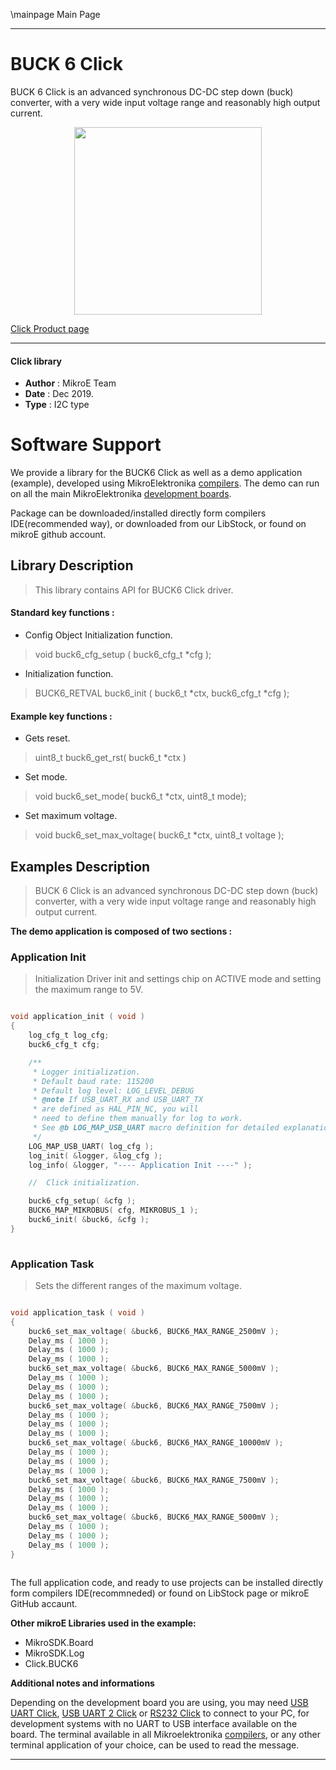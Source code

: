 \mainpage Main Page
 
 

---
# BUCK 6 Click

BUCK 6 Click is an advanced synchronous DC-DC step down (buck) converter, with a very wide input voltage range and reasonably high output current.

<p align="center">
  <img src="https://download.mikroe.com/images/click_for_ide/buck6_click.png" height=300px>
</p>

[Click Product page](https://www.mikroe.com/buck-6-click)

---


#### Click library 

- **Author**        : MikroE Team
- **Date**          : Dec 2019.
- **Type**          : I2C type


# Software Support

We provide a library for the BUCK6 Click 
as well as a demo application (example), developed using MikroElektronika 
[compilers](https://shop.mikroe.com/compilers). 
The demo can run on all the main MikroElektronika [development boards](https://shop.mikroe.com/development-boards).

Package can be downloaded/installed directly form compilers IDE(recommended way), or downloaded from our LibStock, or found on mikroE github account. 

## Library Description

> This library contains API for BUCK6 Click driver.

#### Standard key functions :

- Config Object Initialization function.
> void buck6_cfg_setup ( buck6_cfg_t *cfg ); 
 
- Initialization function.
> BUCK6_RETVAL buck6_init ( buck6_t *ctx, buck6_cfg_t *cfg );


#### Example key functions :

- Gets reset.
> uint8_t buck6_get_rst( buck6_t *ctx )
 
- Set mode.
> void buck6_set_mode( buck6_t *ctx, uint8_t mode);

- Set maximum voltage.
> void buck6_set_max_voltage( buck6_t *ctx, uint8_t voltage );

## Examples Description

> BUCK 6 Click is an advanced synchronous DC-DC step down (buck) converter, with a very wide input voltage range and reasonably high output current. 

**The demo application is composed of two sections :**

### Application Init 

> Initialization Driver init and settings chip on ACTIVE mode and setting the maximum range to 5V.

```c

void application_init ( void )
{
    log_cfg_t log_cfg;
    buck6_cfg_t cfg;

    /** 
     * Logger initialization.
     * Default baud rate: 115200
     * Default log level: LOG_LEVEL_DEBUG
     * @note If USB_UART_RX and USB_UART_TX 
     * are defined as HAL_PIN_NC, you will 
     * need to define them manually for log to work. 
     * See @b LOG_MAP_USB_UART macro definition for detailed explanation.
     */
    LOG_MAP_USB_UART( log_cfg );
    log_init( &logger, &log_cfg );
    log_info( &logger, "---- Application Init ----" );

    //  Click initialization.

    buck6_cfg_setup( &cfg );
    BUCK6_MAP_MIKROBUS( cfg, MIKROBUS_1 );
    buck6_init( &buck6, &cfg );
}
  
```

### Application Task

> Sets the different ranges of the maximum voltage. 

```c

void application_task ( void )
{
    buck6_set_max_voltage( &buck6, BUCK6_MAX_RANGE_2500mV );
    Delay_ms ( 1000 );
    Delay_ms ( 1000 );
    Delay_ms ( 1000 );
    buck6_set_max_voltage( &buck6, BUCK6_MAX_RANGE_5000mV );
    Delay_ms ( 1000 );
    Delay_ms ( 1000 );
    Delay_ms ( 1000 );
    buck6_set_max_voltage( &buck6, BUCK6_MAX_RANGE_7500mV );
    Delay_ms ( 1000 );
    Delay_ms ( 1000 );
    Delay_ms ( 1000 );
    buck6_set_max_voltage( &buck6, BUCK6_MAX_RANGE_10000mV );
    Delay_ms ( 1000 );
    Delay_ms ( 1000 );
    Delay_ms ( 1000 );
    buck6_set_max_voltage( &buck6, BUCK6_MAX_RANGE_7500mV );
    Delay_ms ( 1000 );
    Delay_ms ( 1000 );
    Delay_ms ( 1000 );
    buck6_set_max_voltage( &buck6, BUCK6_MAX_RANGE_5000mV );
    Delay_ms ( 1000 );
    Delay_ms ( 1000 );
    Delay_ms ( 1000 );
}
 

```
 

The full application code, and ready to use projects can be  installed directly form compilers IDE(recommneded) or found on LibStock page or mikroE GitHub accaunt.

**Other mikroE Libraries used in the example:** 

- MikroSDK.Board
- MikroSDK.Log
- Click.BUCK6

**Additional notes and informations**

Depending on the development board you are using, you may need 
[USB UART Click](https://shop.mikroe.com/usb-uart-click), 
[USB UART 2 Click](https://shop.mikroe.com/usb-uart-2-click) or 
[RS232 Click](https://shop.mikroe.com/rs232-click) to connect to your PC, for 
development systems with no UART to USB interface available on the board. The 
terminal available in all Mikroelektronika 
[compilers](https://shop.mikroe.com/compilers), or any other terminal application 
of your choice, can be used to read the message.



---
